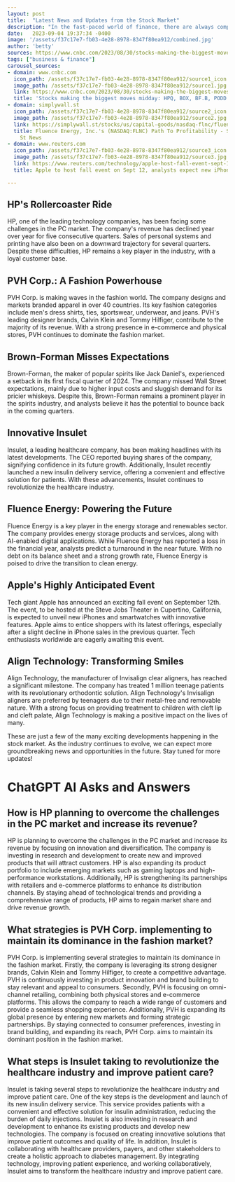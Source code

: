 ```yaml
---
layout: post
title:  "Latest News and Updates from the Stock Market"
description: "In the fast-paced world of finance, there are always companies grabbing the headlines. Today, we bring you the latest news and updates from the stock market. Let's dive in!"
date:   2023-09-04 19:37:34 -0400
image: '/assets/f37c17e7-fb03-4e28-8978-8347f80ea912/combined.jpg'
author: 'betty'
sources: https://www.cnbc.com/2023/08/30/stocks-making-the-biggest-moves-midday-hpq-box-bfb-podd.html https://ca.finance.yahoo.com/quote/HPQ230901P00026000?p=HPQ230901P00026000 https://finance.yahoo.com/quote/HPQ230901P00029500?p=HPQ230901P00029500 https://finance.yahoo.com/quote/PVH/ https://finance.yahoo.com/quote/BFB230915C00060000/ https://www.omnipod.com/what-is-omnipod/omnipod-5 https://simplywall.st/stocks/us/capital-goods/nasdaq-flnc/fluence-energy/news/fluence-energy-incs-nasdaqflnc-path-to-profitability https://www.reuters.com/technology/apple-host-fall-event-sept-12-2023-08-29/ https://ts2.space/en/biggest-calls-on-wall-street-barclays-reiterates-coinbase-as-underweight/ https://www.ampereanalysis.com/insight/apac-becomes-netflixs-largest-region-for-subscription-growth https://www.tipranks.com/news/article/microsoft-stocks-nasdaqmsft-long-term-investment-case-multiple-growth-catalysts https://investor.aligntech.com/news-releases/news-release-details/align-technology-reaches-1-million-invisalign-teenagers/
tags: ["business & finance"]
carousel_sources:
- domain: www.cnbc.com
  icon_path: /assets/f37c17e7-fb03-4e28-8978-8347f80ea912/source1_icon.jpg
  image_path: /assets/f37c17e7-fb03-4e28-8978-8347f80ea912/source1.jpg
  link: https://www.cnbc.com/2023/08/30/stocks-making-the-biggest-moves-midday-hpq-box-bfb-podd.html
  title: 'Stocks making the biggest moves midday: HPQ, BOX, BF.B, PODD'
- domain: simplywall.st
  icon_path: /assets/f37c17e7-fb03-4e28-8978-8347f80ea912/source2_icon.jpg
  image_path: /assets/f37c17e7-fb03-4e28-8978-8347f80ea912/source2.jpg
  link: https://simplywall.st/stocks/us/capital-goods/nasdaq-flnc/fluence-energy/news/fluence-energy-incs-nasdaqflnc-path-to-profitability
  title: Fluence Energy, Inc.'s (NASDAQ:FLNC) Path To Profitability - Simply Wall
    St News
- domain: www.reuters.com
  icon_path: /assets/f37c17e7-fb03-4e28-8978-8347f80ea912/source3_icon.jpg
  image_path: /assets/f37c17e7-fb03-4e28-8978-8347f80ea912/source3.jpg
  link: https://www.reuters.com/technology/apple-host-fall-event-sept-12-2023-08-29/
  title: Apple to host fall event on Sept 12, analysts expect new iPhones | Reuters

---
```


## HP's Rollercoaster Ride

HP, one of the leading technology companies, has been facing some challenges in the PC market. The company's revenue has declined year over year for five consecutive quarters. Sales of personal systems and printing have also been on a downward trajectory for several quarters. Despite these difficulties, HP remains a key player in the industry, with a loyal customer base.

## PVH Corp.: A Fashion Powerhouse

PVH Corp. is making waves in the fashion world. The company designs and markets branded apparel in over 40 countries. Its key fashion categories include men's dress shirts, ties, sportswear, underwear, and jeans. PVH's leading designer brands, Calvin Klein and Tommy Hilfiger, contribute to the majority of its revenue. With a strong presence in e-commerce and physical stores, PVH continues to dominate the fashion market.

## Brown-Forman Misses Expectations

Brown-Forman, the maker of popular spirits like Jack Daniel's, experienced a setback in its first fiscal quarter of 2024. The company missed Wall Street expectations, mainly due to higher input costs and sluggish demand for its pricier whiskeys. Despite this, Brown-Forman remains a prominent player in the spirits industry, and analysts believe it has the potential to bounce back in the coming quarters.

## Innovative Insulet

Insulet, a leading healthcare company, has been making headlines with its latest developments. The CEO reported buying shares of the company, signifying confidence in its future growth. Additionally, Insulet recently launched a new insulin delivery service, offering a convenient and effective solution for patients. With these advancements, Insulet continues to revolutionize the healthcare industry.

## Fluence Energy: Powering the Future

Fluence Energy is a key player in the energy storage and renewables sector. The company provides energy storage products and services, along with AI-enabled digital applications. While Fluence Energy has reported a loss in the financial year, analysts predict a turnaround in the near future. With no debt on its balance sheet and a strong growth rate, Fluence Energy is poised to drive the transition to clean energy.

## Apple's Highly Anticipated Event

Tech giant Apple has announced an exciting fall event on September 12th. The event, to be hosted at the Steve Jobs Theater in Cupertino, California, is expected to unveil new iPhones and smartwatches with innovative features. Apple aims to entice shoppers with its latest offerings, especially after a slight decline in iPhone sales in the previous quarter. Tech enthusiasts worldwide are eagerly awaiting this event.

## Align Technology: Transforming Smiles

Align Technology, the manufacturer of Invisalign clear aligners, has reached a significant milestone. The company has treated 1 million teenage patients with its revolutionary orthodontic solution. Align Technology's Invisalign aligners are preferred by teenagers due to their metal-free and removable nature. With a strong focus on providing treatment to children with cleft lip and cleft palate, Align Technology is making a positive impact on the lives of many.

These are just a few of the many exciting developments happening in the stock market. As the industry continues to evolve, we can expect more groundbreaking news and opportunities in the future. Stay tuned for more updates!


# ChatGPT AI Asks and Answers
## How is HP planning to overcome the challenges in the PC market and increase its revenue?
HP is planning to overcome the challenges in the PC market and increase its revenue by focusing on innovation and diversification. The company is investing in research and development to create new and improved products that will attract customers. HP is also expanding its product portfolio to include emerging markets such as gaming laptops and high-performance workstations. Additionally, HP is strengthening its partnerships with retailers and e-commerce platforms to enhance its distribution channels. By staying ahead of technological trends and providing a comprehensive range of products, HP aims to regain market share and drive revenue growth.

## What strategies is PVH Corp. implementing to maintain its dominance in the fashion market?
PVH Corp. is implementing several strategies to maintain its dominance in the fashion market. Firstly, the company is leveraging its strong designer brands, Calvin Klein and Tommy Hilfiger, to create a competitive advantage. PVH is continuously investing in product innovation and brand building to stay relevant and appeal to consumers. Secondly, PVH is focusing on omni-channel retailing, combining both physical stores and e-commerce platforms. This allows the company to reach a wide range of customers and provide a seamless shopping experience. Additionally, PVH is expanding its global presence by entering new markets and forming strategic partnerships. By staying connected to consumer preferences, investing in brand building, and expanding its reach, PVH Corp. aims to maintain its dominant position in the fashion market.

## What steps is Insulet taking to revolutionize the healthcare industry and improve patient care?
Insulet is taking several steps to revolutionize the healthcare industry and improve patient care. One of the key steps is the development and launch of its new insulin delivery service. This service provides patients with a convenient and effective solution for insulin administration, reducing the burden of daily injections. Insulet is also investing in research and development to enhance its existing products and develop new technologies. The company is focused on creating innovative solutions that improve patient outcomes and quality of life. In addition, Insulet is collaborating with healthcare providers, payers, and other stakeholders to create a holistic approach to diabetes management. By integrating technology, improving patient experience, and working collaboratively, Insulet aims to transform the healthcare industry and improve patient care.


